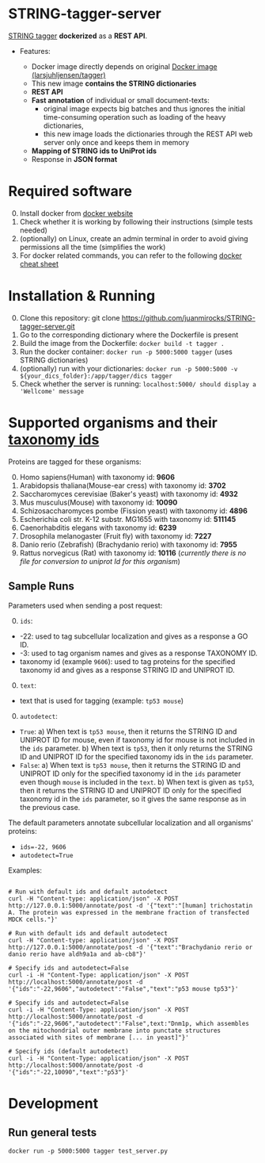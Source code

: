 # STRING-tagger-server

[STRING tagger](https://bitbucket.org/larsjuhljensen/tagger) **dockerized** as a **REST API**.

* Features:

  * Docker image directly depends on original [Docker image (larsjuhljensen/tagger)](https://hub.docker.com/r/larsjuhljensen/tagger/)
  * This new image **contains the STRING dictionaries**
  * **REST API**
  * **Fast annotation** of individual or small document-texts:
    * original image expects big batches and thus ignores the initial time-consuming operation such as loading of the heavy dictionaries,
    * this new image loads the dictionaries through the REST API web server only once and keeps them in memory
  * **Mapping of STRING ids to UniProt ids**
  * Response in **JSON format**


# Required software

0. Install docker from [docker website](https://docs.docker.com/engine/installation/)
0. Check whether it is working by following their instructions (simple tests needed)
0. (optionally) on Linux, create an admin terminal in order to avoid giving permissions all the time (simplifies the work)
0. For docker related commands, you can refer to the following [docker cheat sheet](https://github.com/wsargent/docker-cheat-sheet)


# Installation & Running

0. Clone this repository: git clone https://github.com/juanmirocks/STRING-tagger-server.git
0. Go to the corresponding dictionary where the Dockerfile is present
0. Build the image from the Dockerfile: `docker build -t tagger .`
0. Run the docker container: `docker run -p 5000:5000 tagger` (uses STRING dictionaries)
0. (optionally) run with your dictionaries: `docker run -p 5000:5000 -v ${your_dics_folder}:/app/tagger/dics tagger`
0. Check whether the server is running: `localhost:5000/ should display a 'Wellcome' message`


# Supported organisms and their [taxonomy ids](http://www.uniprot.org/taxonomy/)

Proteins are tagged for these organisms:

0. Homo sapiens(Human) with taxonomy id: **9606**
0. Arabidopsis thaliana(Mouse-ear cress) with taxonomy id: **3702**
0. Saccharomyces cerevisiae (Baker's yeast) with taxonomy id: **4932**
0. Mus musculus(Mouse) with taxonomy id: **10090**
0. Schizosaccharomyces pombe (Fission yeast) with taxonomy id: **4896**
0. Escherichia coli str. K-12 substr. MG1655 with taxonomy id: **511145**
0. Caenorhabditis elegans with taxonomy id: **6239**
0. Drosophila melanogaster (Fruit fly) with taxonomy id: **7227**
0. Danio rerio (Zebrafish) (Brachydanio rerio) with taxonomy id: **7955**
0. Rattus norvegicus (Rat) with taxonomy id: **10116** (*currently there is no file for conversion to uniprot Id for this organism*)


## Sample Runs

Parameters used when sending a post request:

0. `ids`:
* -22: used to tag subcellular localization and gives as a response a GO ID.
* -3: used to tag organism names and gives as a response TAXONOMY ID.
* taxonomy id (example `9606`): used to tag proteins for the specified taxonomy id and gives as a response STRING ID and UNIPROT ID.
0. `text`:
* text that is used for tagging (example: `tp53 mouse`)
0. `autodetect`:
* `True`: 
 a) When text is `tp53 mouse`, then it returns the STRING ID and UNIPROT ID for mouse, even if taxonomy id for mouse is not included in the `ids` parameter.
 b) When text is `tp53`, then it only returns the STRING ID and UNIPROT ID for the specified taxonomy ids in the `ids` parameter.
* `False`:
 a) When text is `tp53 mouse`, then it returns the STRING ID and UNIPROT ID only for the specified taxonomy id in the `ids` parameter even though `mouse` is included in the `text`.
 b) When text is given as `tp53`, then it returns the STRING ID and UNIPROT ID only for the specified taxonomy id in the `ids` parameter, so it gives the same response as in the previous case.

The default parameters annotate subcellular localization and all organisms' proteins:

* `ids=-22, 9606`
* `autodetect=True`


Examples:

```shell

# Run with default ids and default autodetect
curl -H "Content-type: application/json" -X POST http://127.0.0.1:5000/annotate/post -d '{"text":"[human] trichostatin A. The protein was expressed in the membrane fraction of transfected MDCK cells."}'

# Run with default ids and default autodetect
curl -H "Content-type: application/json" -X POST http://127.0.0.1:5000/annotate/post -d '{"text":"Brachydanio rerio or danio rerio have aldh9a1a and ab-cb8"}'

# Specify ids and autodetect=False
curl -i -H "Content-Type: application/json" -X POST http://localhost:5000/annotate/post -d '{"ids":"-22,9606","autodetect":"False","text":"p53 mouse tp53"}'

# Specify ids and autodetect=False
curl -i -H "Content-Type: application/json" -X POST http://localhost:5000/annotate/post -d '{"ids":"-22,9606","autodetect":"False",text:"Dnm1p, which assembles on the mitochondrial outer membrane into punctate structures associated with sites of membrane [... in yeast]"}'

# Specify ids (default autodetect)
curl -i -H "Content-Type: application/json" -X POST http://localhost:5000/annotate/post -d '{"ids":"-22,10090","text":"p53"}'
```


# Development

## Run general tests

```shell
docker run -p 5000:5000 tagger test_server.py
```
